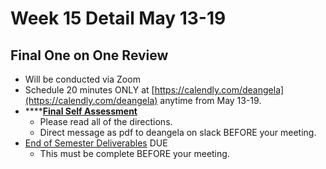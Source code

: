 # Week 15 Detail May 13-19

## Final One on One Review

* Will be conducted via Zoom
* Schedule 20 minutes ONLY at [https://calendly.com/deangela](https://calendly.com/deangela) anytime from May 13-19.
* \*\*\*\*[**Final Self Assessment** ](../end_of_semester_deliverables/final_self_assessment.md)
  * Please read all of the directions. 
  * Direct message as pdf to deangela on slack BEFORE your meeting.
* [End of Semester Deliverables](../end_of_semester_deliverables/) DUE 
  * This must be complete BEFORE your meeting.

